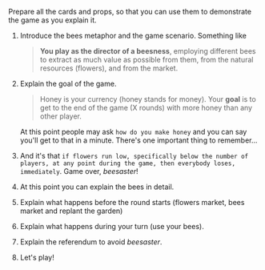 Prepare all the cards and props, so that you can use them to demonstrate the game as you explain it.

1. Introduce the bees metaphor and the game scenario. Something like 

	> **You play as the director of a beesness**, employing different bees to extract as much value as possible from them, from the natural resources (flowers), and from the market.
2. Explain the goal of the game.

	> Honey is your currency (honey stands for money). Your **goal** is to get to the end of the game (X rounds) with more honey than any other player.
	
	At this point people may ask `how do you make honey` and you can say you'll get to that in a minute. There's one important thing to remember...
3. And it's that `if flowers run low, specifically below the number of players, at any point during the game, then everybody loses, immediately`. Game over, *beesaster*!
4. At this point you can explain the bees in detail.
5. Explain what happens before the round starts (flowers market, bees market and replant the garden)
6. Explain what happens during your turn (use your bees).
7. Explain the referendum to avoid *beesaster*.
8. Let's play!	